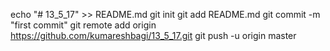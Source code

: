 echo "# 13_5_17" >> README.md
git init
git add README.md
git commit -m "first commit"
git remote add origin https://github.com/kumareshbagi/13_5_17.git
git push -u origin master
